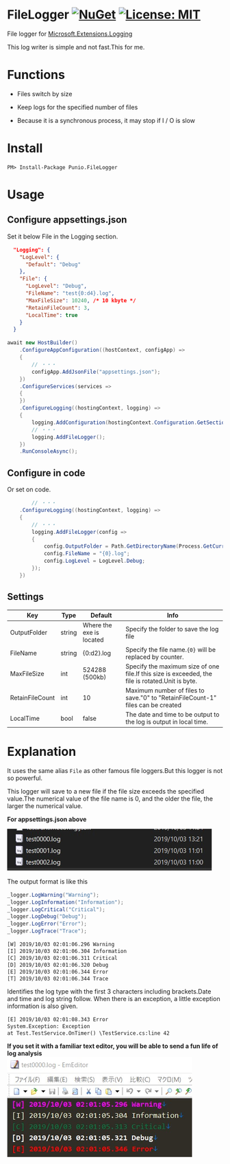 # FileLogger  [![NuGet](https://img.shields.io/nuget/v/Punio.FileLogger.svg)](https://www.nuget.org/packages/Punio.FileLogger/) [![License: MIT](http://img.shields.io/badge/license-MIT-blue.svg?style=flat)](https://github.com/punio/FileLogger/blob/master/LICENSE)

File logger for [Microsoft.Extensions.Logging](https://www.nuget.org/packages/Microsoft.Extensions.Logging)

This log writer is simple and not fast.This for me.

# Functions

- Files switch by size

- Keep logs for the specified number of files

- Because it is a synchronous process, it may stop if I / O is slow


# Install
```
PM> Install-Package Punio.FileLogger
```

# Usage

## Configure appsettings.json
Set it below File in the Logging section.

```json
  "Logging": {
    "LogLevel": {
      "Default": "Debug"
    },
    "File": {
      "LogLevel": "Debug",
      "FileName": "test{0:d4}.log",
      "MaxFileSize": 10240, /* 10 kbyte */
      "RetainFileCount": 3,
      "LocalTime": true
    }
  }
```
```c#
await new HostBuilder()
    .ConfigureAppConfiguration((hostContext, configApp) =>
    {
        // ・・・
        configApp.AddJsonFile("appsettings.json");
    })
    .ConfigureServices(services =>
    {
    })
    .ConfigureLogging((hostingContext, logging) =>
    {
        logging.AddConfiguration(hostingContext.Configuration.GetSection("Logging"));
        // ・・・
        logging.AddFileLogger();
    })
    .RunConsoleAsync();
```

## Configure in code
Or set on code.

```c#
        // ・・・
    .ConfigureLogging((hostingContext, logging) =>
    {
        // ・・・
        logging.AddFileLogger(config =>
        {
            config.OutputFolder = Path.GetDirectoryName(Process.GetCurrentProcess().MainModule.FileName);
            config.FileName = "{0}.log";
            config.LogLevel = LogLevel.Debug;
        });
    })
```

## Settings
| Key | Type | Default | Info
|---|---|---|---|
|OutputFolder|string|Where the exe is located|Specify the folder to save the log file
|FileName|string|{0:d2}.log|Specify the file name.```{0}``` will be replaced by counter.
|MaxFileSize|int|524288 (500kb)|Specify the maximum size of one file.If this size is exceeded, the file is rotated.Unit is byte.
|RetainFileCount|int|10|Maximum number of files to save."0" to "RetainFileCount-1" files can be created
|LocalTime|bool|false|The date and time to be output to the log is output in local time.


# Explanation

It uses the same alias `File` as other famous file loggers.But this logger is not so powerful.

This logger will save to a new file if the file size exceeds the specified value.The numerical value of the file name is 0, and the older the file, the larger the numerical value.

**For appsettings.json above**

![Files](./images/image01.jpg)


The output format is like this

```c#
_logger.LogWarning("Warning");
_logger.LogInformation("Information");
_logger.LogCritical("Critical");
_logger.LogDebug("Debug");
_logger.LogError("Error");
_logger.LogTrace("Trace");
```

    [W] 2019/10/03 02:01:06.296 Warning
    [I] 2019/10/03 02:01:06.304 Information
    [C] 2019/10/03 02:01:06.311 Critical
    [D] 2019/10/03 02:01:06.320 Debug
    [E] 2019/10/03 02:01:06.344 Error
    [T] 2019/10/03 02:01:06.344 Trace

Identifies the log type with the first 3 characters including brackets.Date and time and log string follow.
When there is an exception, a little exception information is also given.

    [E] 2019/10/03 02:01:08.343 Error
    System.Exception: Exception
    at Test.TestService.OnTimer() \TestService.cs:line 42


**If you set it with a familiar text editor, you will be able to send a fun life of log analysis**
![Editor](./images/image02.jpg)